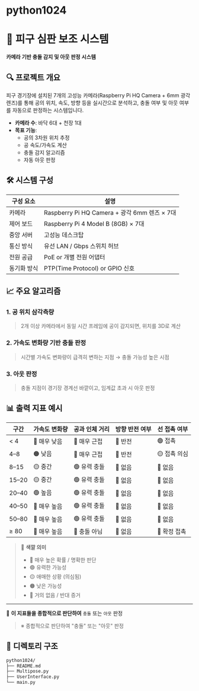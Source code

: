 # python1024

# 🏐 피구 심판 보조 시스템

**카메라 기반 충돌 감지 및 아웃 판정 시스템**

## 🔍 프로젝트 개요
피구 경기장에 설치된 7개의 고성능 카메라(Raspberry Pi HQ Camera + 6mm 광각 렌즈)를 통해 
공의 위치, 속도, 방향 등을 실시간으로 분석하고, 충돌 여부 및 아웃 여부를 자동으로 판정하는 시스템입니다.

- **카메라 수**: 바닥 6대 + 천장 1대
- **목표 기능**:
  - 공의 3차원 위치 추정
  - 공 속도/가속도 계산
  - 충돌 감지 알고리즘
  - 자동 아웃 판정

## 🛠 시스템 구성

| 구성 요소       | 설명 |
|----------------|------|
| 카메라        | Raspberry Pi HQ Camera + 광각 6mm 렌즈 × 7대 |
| 제어 보드     | Raspberry Pi 4 Model B (8GB) × 7대 |
| 중앙 서버     | 고성능 데스크탑 |
| 통신 방식     | 유선 LAN / Gbps 스위치 허브 |
| 전원 공급     | PoE or 개별 전원 어댑터 |
| 동기화 방식   | PTP(Time Protocol) or GPIO 신호 |

## 📈 주요 알고리즘

### 1. 공 위치 삼각측량
> 2개 이상 카메라에서 동일 시간 프레임에 공이 감지되면, 위치를 3D로 계산

### 2. 가속도 변화량 기반 충돌 판정
> 시간별 가속도 변화량이 급격히 변하는 지점 → 충돌 가능성 높은 시점

### 3. 아웃 판정
> 충돌 지점이 경기장 경계선 바깥이고, 임계값 초과 시 아웃 판정

## 📊 출력 지표 예시

| 구간 | 가속도 변화량 | 공과 인체 거리 | 방향 반전 여부 | 선 접촉 여부 |
|------|----------------|----------------|----------------|----------------|
| < 4  | 🔴 매우 낮음     | 🔵 매우 근접     | 🔴 반전         | 🟢 접촉         |
| 4–8  | 🟠 낮음         | 🔵 매우 근접     | 🔴 반전         | 🟡 접촉 의심    |
| 8–15 | 🟡 중간         | 🟢 유력 충돌     | 🔵 없음         | 🔵 없음         |
| 15–20| 🟡 중간         | 🟢 유력 충돌     | 🔵 없음         | 🔵 없음         |
| 20–40| 🟢 높음         | 🟢 유력 충돌     | 🔵 없음         | 🔵 없음         |
| 40–50| 🔵 매우 높음     | 🟢 유력 충돌     | 🔵 없음         | 🔵 없음         |
| 50–80| 🔵 매우 높음     | 🟢 유력 충돌     | 🔵 없음         | 🔵 없음         |
| ≥ 80 | 🔵 매우 높음     | 🔴 충돌 아님     | 🔵 없음         | 🔴 확정 접촉    |

> 📝 **색깔 의미**  
> - 🔵 매우 높은 확률 / 명확한 판단  
> - 🟢 유력한 가능성  
> - 🟡 애매한 상황 (의심됨)  
> - 🟠 낮은 가능성  
> - 🔴 거의 없음 / 반대 증거

---

📌 **이 지표들을 종합적으로 판단하여** `충돌` 또는 `아웃` 판정


> ※ 종합적으로 판단하여 "충돌" 또는 "아웃" 판정

## 📂 디렉토리 구조

```bash
python1024/
├── README.md
├── Multipose.py
├── UserInterface.py
└── main.py
